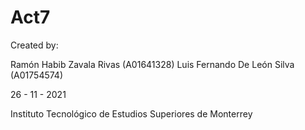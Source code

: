 # Act7

Created by:

Ramón Habib Zavala Rivas (A01641328)
Luis Fernando De León Silva (A01754574)

26 - 11 - 2021

Instituto Tecnológico de Estudios Superiores de Monterrey
